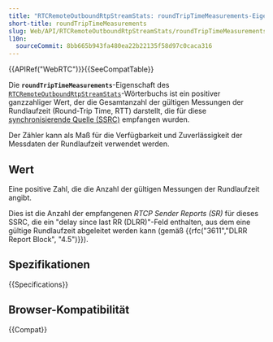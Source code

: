 ```yaml
---
title: "RTCRemoteOutboundRtpStreamStats: roundTripTimeMeasurements-Eigenschaft"
short-title: roundTripTimeMeasurements
slug: Web/API/RTCRemoteOutboundRtpStreamStats/roundTripTimeMeasurements
l10n:
  sourceCommit: 8bb665b943fa480ea22b22135f58d97c0caca316
---
```


{{APIRef("WebRTC")}}{{SeeCompatTable}}

Die **`roundTripTimeMeasurements`**-Eigenschaft des [`RTCRemoteOutboundRtpStreamStats`](/de/docs/Web/API/RTCRemoteOutboundRtpStreamStats)-Wörterbuchs ist ein positiver ganzzahliger Wert, der die Gesamtanzahl der gültigen Messungen der Rundlaufzeit (Round-Trip Time, RTT) darstellt, die für diese [synchronisierende Quelle (SSRC)](/de/docs/Web/API/RTCRemoteOutboundRtpStreamStats/ssrc) empfangen wurden.

Der Zähler kann als Maß für die Verfügbarkeit und Zuverlässigkeit der Messdaten der Rundlaufzeit verwendet werden.

## Wert

Eine positive Zahl, die die Anzahl der gültigen Messungen der Rundlaufzeit angibt.

Dies ist die Anzahl der empfangenen _RTCP Sender Reports (SR)_ für dieses SSRC, die ein "delay since last RR (DLRR)"-Feld enthalten, aus dem eine gültige Rundlaufzeit abgeleitet werden kann (gemäß {{rfc("3611","DLRR Report Block", "4.5")}}).

## Spezifikationen

{{Specifications}}

## Browser-Kompatibilität

{{Compat}}
